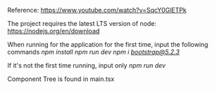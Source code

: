 Reference: https://www.youtube.com/watch?v=SqcY0GlETPk

The project requires the latest LTS version of node: https://nodejs.org/en/download

When running for the application for the first time, input the following commands
*npm install*
*npm run dev*
*npm i bootstrap@5.2.3*


If it's not the first time running, input only
*npm run dev*


Component Tree is found in main.tsx
